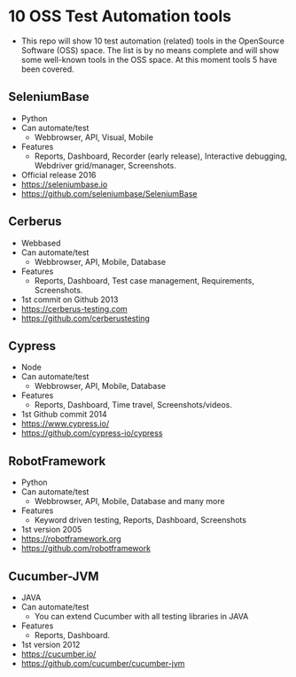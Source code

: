 # 10 OSS Test Automation tools 
- This repo will show 10 test automation (related) tools in the OpenSource Software (OSS) space. The list is by no means complete and will show some well-known tools in the OSS space. At this moment tools 5 have been covered. 

## SeleniumBase
- Python
- Can automate/test
    - Webbrowser, API, Visual, Mobile
- Features
    - Reports, Dashboard, Recorder (early release), Interactive debugging, Webdriver grid/manager, Screenshots.
- Official release 2016
- https://seleniumbase.io
- https://github.com/seleniumbase/SeleniumBase

## Cerberus
- Webbased
- Can automate/test
    - Webbrowser, API, Mobile, Database
- Features
    - Reports, Dashboard, Test case management, Requirements, Screenshots.
- 1st commit on Github 2013
- https://cerberus-testing.com
- https://github.com/cerberustesting

## Cypress
- Node
- Can automate/test
    - Webbrowser, API, Mobile, Database
- Features
    - Reports, Dashboard, Time travel, Screenshots/videos.
- 1st Github commit 2014
- https://www.cypress.io/
- https://github.com/cypress-io/cypress

## RobotFramework
- Python
- Can automate/test
    - Webbrowser, API, Mobile, Database and many more
- Features
    - Keyword driven testing, Reports, Dashboard, Screenshots
- 1st version 2005
- https://robotframework.org
- https://github.com/robotframework

## Cucumber-JVM
- JAVA
- Can automate/test
    - You can extend Cucumber with all testing libraries in JAVA 
- Features
    - Reports, Dashboard.
- 1st version 2012
- https://cucumber.io/
- https://github.com/cucumber/cucumber-jvm
